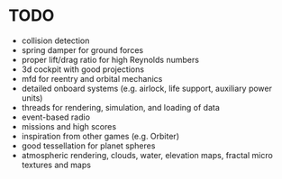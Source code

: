 # TODO

* collision detection
* spring damper for ground forces
* proper lift/drag ratio for high Reynolds numbers
* 3d cockpit with good projections
* mfd for reentry and orbital mechanics
* detailed onboard systems (e.g. airlock, life support, auxiliary power units)
* threads for rendering, simulation, and loading of data
* event-based radio
* missions and high scores
* inspiration from other games (e.g. Orbiter)
* good tessellation for planet spheres
* atmospheric rendering, clouds, water, elevation maps, fractal micro textures and maps
